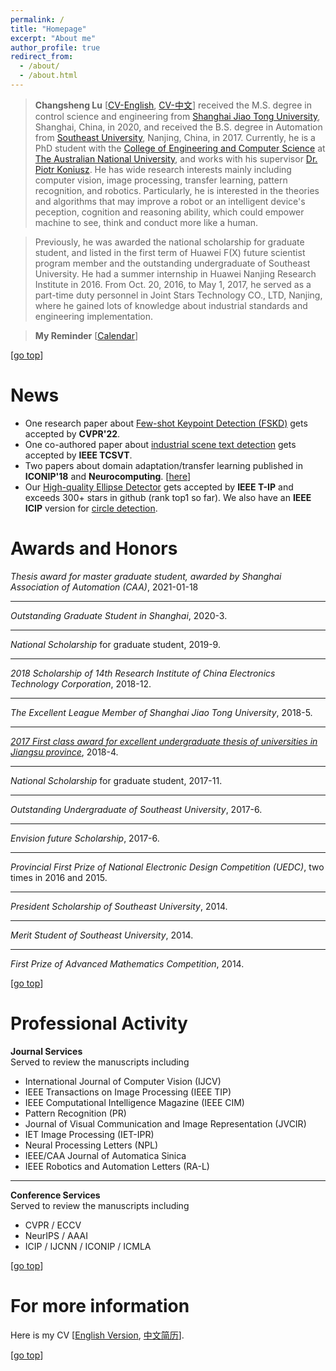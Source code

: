 ```yaml
---
permalink: /
title: "Homepage" 
excerpt: "About me"
author_profile: true
redirect_from: 
  - /about/
  - /about.html
---
```

>**Changsheng Lu** [[CV-English](https://alanlusun.github.io/files/CV_LuChangsheng_EN.pdf), [CV-中文](https://alanlusun.github.io/files/CV_LuChangsheng_CN.pdf)] received the M.S. degree in control science and engineering from [Shanghai Jiao Tong University](https://www.sjtu.edu.cn/), Shanghai, China, in 2020, and received the B.S. degree in Automation from [Southeast University](https://www.seu.edu.cn/), Nanjing, China, in 2017. Currently, he is a PhD student with the [College of Engineering and Computer Science](https://cecs.anu.edu.au/) at [The Australian National University](https://www.anu.edu.au/), and works with his supervisor [Dr. Piotr Koniusz](http://users.cecs.anu.edu.au/~koniusz/). He has wide research interests mainly including computer vision, image processing, transfer learning, pattern recognition, and robotics. Particularly, he is interested in the theories and algorithms that may improve a robot or an intelligent device's peception, cognition and reasoning ability, which could empower machine to see, think and conduct more like a human.  

>Previously, he was awarded the national scholarship for graduate student, and listed in the first term of Huawei F(X) future scientist program member and the outstanding undergraduate of Southeast University. He had a summer internship in Huawei Nanjing Research Institute in 2016. From Oct. 20, 2016, to May 1, 2017, he served as a part-time duty personnel in Joint Stars Technology CO., LTD, Nanjing, where he gained lots of knowledge about industrial standards and engineering implementation.  

<!-- >I look forward to starting a meaningful and wonderful Ph.D. period and proceeding with the corresponding exercise after my M.S. graduation in 2020. It would be very grateful for your passionate advice~~ -->  

>**My Reminder** [[Calendar](https://aideadlin.es/?sub=ML,CV,RO)]  

[[go top](https://alanlusun.github.io/)]

News
=== 
- One research paper about [Few-shot Keypoint Detection (FSKD)](https://openaccess.thecvf.com/content/CVPR2022/html/Lu_Few-Shot_Keypoint_Detection_With_Uncertainty_Learning_for_Unseen_Species_CVPR_2022_paper.html) gets accepted by **CVPR'22**.
- One co-authored paper about [industrial scene text detection](https://ieeexplore.ieee.org/abstract/document/9726175/) gets accepted by **IEEE TCSVT**.
- Two papers about domain adaptation/transfer learning published in **ICONIP'18** and **Neurocomputing**. [[here](https://scholar.google.com/citations?user=NS-F3TcAAAAJ&hl=en)]
- Our [High-quality Ellipse Detector](https://github.com/AlanLuSun/High-quality-ellipse-detection) gets accepted by **IEEE T-IP** and exceeds 300+ stars in github (rank top1 so far). We also have an **IEEE ICIP** version for [circle detection](https://github.com/AlanLuSun/Circle-detection).


Awards and Honors
===  
*Thesis award for master graduate student, awarded by Shanghai  Association of Automation (CAA)*, 2021-01-18  

---
*Outstanding Graduate Student in Shanghai*, 2020-3.  

---
*National Scholarship* for graduate student, 2019-9.  

---
*2018 Scholarship of 14th Research Institute of China Electronics Technology Corporation*, 2018-12.  

---
*The Excellent League Member of Shanghai Jiao Tong University*, 2018-5.  

---
*[2017 First class award for excellent undergraduate thesis of universities in Jiangsu province](http://jyt.jiangsu.gov.cn/art/2018/9/7/art_58320_7810502.html)*, 2018-4.  

---
*National Scholarship* for graduate student, 2017-11.  

---
*Outstanding Undergraduate of Southeast University*, 2017-6.  

---
*Envision future Scholarship*, 2017-6.

---
*Provincial First Prize of National Electronic Design Competition (UEDC)*, two times in 2016 and 2015.  

---
*President Scholarship of Southeast University*, 2014.

---
*Merit Student of Southeast University*, 2014.

---
*First Prize of Advanced Mathematics Competition*, 2014.  

[[go top](https://alanlusun.github.io/)]  

Professional Activity  
===
**Journal Services**  
Served to review the manuscripts including  
- International Journal of Computer Vision (IJCV)  
- IEEE Transactions on Image Processing (IEEE TIP)    
- IEEE Computational Intelligence Magazine (IEEE CIM)  
- Pattern Recognition (PR)
- Journal of Visual Communication and Image Representation (JVCIR)
- IET Image Processing (IET-IPR)
- Neural Processing Letters (NPL)
- IEEE/CAA Journal of Automatica Sinica  
- IEEE Robotics and Automation Letters (RA-L)

---  
**Conference Services**  
Served to review the manuscripts including  
- CVPR / ECCV
- NeurIPS / AAAI
- ICIP / IJCNN / ICONIP / ICMLA

[[go top](https://alanlusun.github.io/)] 


For more information  
===  
Here is my CV [[English Version](https://alanlusun.github.io/files/CV_LuChangsheng_EN.pdf), [中文简历](https://alanlusun.github.io/files/CV_LuChangsheng_CN.pdf)].

[[go top](https://alanlusun.github.io/)]